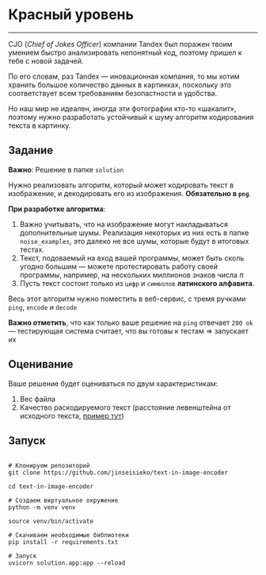 # Красный уровень
___

CJO (*Chief of Jokes Officer*) компании Tandex был поражен твоим умением быстро анализировать непонятный код, поэтому пришел к тебе с новой задачей.

По его словам, раз Tandex — иновационная компания, то мы хотим хранить большое количество данных в картинках, поскольку это соответствует всем требованиям безопастности и удобства. 

Но наш мир не идеален, иногда эти фотографии кто-то «шакалит», поэтому нужно разработать устойчивый к шуму алгоритм кодирования текста в картинку.


## Задание

**Важно**: Решение в папке `solution`

Нужно реализовать алгоритм, который может кодировать текст в изображение, и декодировать его из изображения. **Обязательно в `png`**.

**При разработке алгоритма**:
1. Важно учитывать, что на изображение могут накладываться дополнительные шумы. Реализация некоторых из них есть в папке `noise_examples`, это далеко не все шумы, которые будут в итоговых тестах.
2. Текст, подоваемый на вход вашей программы, может быть сколь угодно большим — можете протестировать работу своей программы, например, на нескольких миллионов знаков числа $\pi$
3. Пусть текст состоит только из `цифр` и `символов` **латинского алфавита**.

Весь этот алгоритм нужно поместить в веб-сервис, с тремя ручками `ping`, `encode` и `decode`

**Важно отметить**, что как только ваше решение на `ping` отвечает `200 ok` — тестирующая система считает, что вы готовы к тестам => запускает их


## Оценивание

Ваше решение будет оцениваться по двум характеристикам:
1. Вес файла
2. Качество раскодируемого текст (расстояние левенштейна от исходного текста, [пример тут](tester/levenshtein_distance.py))

## Запуск
```

# Клонируем репозиторий
git clone https://github.com/jinseisieko/text-in-image-encoder

cd text-in-image-encoder

# Создаем виртуальное окружение
python -m venv venv

source venv/bin/activate

# Скачиваем необходимые библиотеки
pip install -r requirements.txt

# Запуск
uvicorn solution.app:app --reload
```